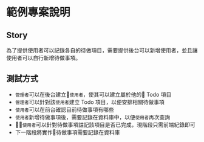 # 範例專案說明

## Story

為了提供使用者可以記錄各自的待做項目，需要提供後台可以新增使用者，並且讓使用者可以自行新增待做事項。

## 測試方式

* `管理者`可以在後台建立`使用者`，使其可以建立屬於他的 Todo 項目
* `管理者`可以針對該`使用者`建立 Todo 項目，以便安排相關待做事項
* `使用者`可以在前台確認目前待做事項有哪些
* `使用者`新增待做事項後，需要記錄在資料庫中，以便`使用者`再次查詢
* `使用者`可以針對待做事項註記該項目是否已完成，現階段只需前端紀錄即可
* 下一階段將實作待做事項需要記錄在資料庫






